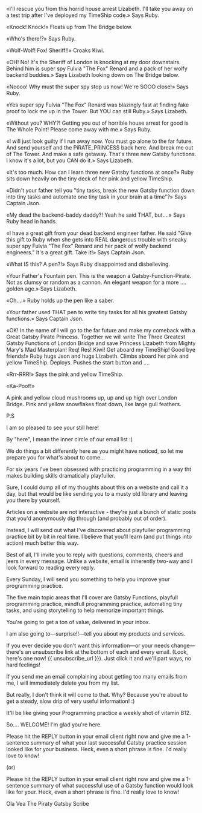 «I'll rescue you from this horrid house arrest Lizabeth. I'll take you away on a test trip after I've deployed my TimeShip code.» Says Ruby.

«Knock! Knock!» Floats up from The Bridge below.

«Who's there!?» Says Ruby.

«Wolf-Wolf! Fox! Sheriff!!» Croaks Kiwi.

«OH! No! It's the Sheriff of London is knocking at my door downstairs. Behind him is super spy Fulvia "The Fox" Renard and a pack of her wolfy backend buddies.» Says Lizabeth looking down on The Bridge below.

«Noooo! Why must the super spy stop us now! We're SOOO close!» Says Ruby.

«Yes super spy Fulvia "The Fox" Renard was blazingly fast at finding fake proof to lock me up in the Tower. But YOU can still Ruby.» Says Lizabeth.

«Without you? WHY?! Getting you out of horrible house arrest for good is The Whole Point! Please come away with me.» Says Ruby.

«I will just look guilty if I run away now. You must go alone to the far future. And send yourself and the PiRATE_PRiNCESS back here. And break me out of The Tower. And make a safe getaway. That's three new Gatsby functions. I know it's a lot, but you CAN do it.» Says Lizabeth.

«It's too much. How can I learn three new Gatsby functions at once?» Ruby sits down heavily on the tiny deck of her pink and yellow TimeShip.

«Didn't your father tell you "tiny tasks, break the new Gatsby function down into tiny tasks and automate one tiny task in your brain at a time"?» Says Captain Json.

«My dead the backend-baddy daddy?! Yeah he said THAT, but....» Says Ruby head in hands.

«I have a great gift from your dead backend engineer father. He said "Give this gift to Ruby when she gets into REAL dangerous trouble with sneaky super spy Fulvia "The Fox" Renard and her pack of wolfy backend engineers." It's a great gift. Take it!» Says Captain Json.

«What IS this? A pen?!» Says Ruby disappointed and disbelieving.

«Your Father's Fountain pen. This is the weapon a Gatsby-Function-Pirate. Not as clumsy or random as a cannon. An elegant weapon for a more .... golden age.» Says Lizabeth.

«Oh....» Ruby holds up the pen like a saber.

«Your father used THAT pen to write tiny tasks for all his greatest Gatsby functions.» Says Captain Json.

«OK! In the name of I will go to the far future and make my comeback with a Great Gatsby Pirate Princess. Together we will write The Three Greatest Gatsby Functions of London Bridge and save Princess Lizabeth from Mighty Mary's Mad Masterplan! Req! Res! Kiwi! Get aboard my TimeShip! Good bye friends!» Ruby hugs Json and hugs Lizabeth. Climbs aboard her pink and yellow TimeShip. Deploys. Pushes the start button and ....

«Rrr-RRR!» Says the pink and yellow  TimeShip.

«Ka-Poof!»

A pink and yellow cloud mushrooms up, up and up high over London Bridge. Pink and yellow snowflakes float down, like large gull feathers.

P.S

I am so pleased to see your still here!

By "here", I mean the inner circle of our email list :)

We do things a bit differently here as you might have noticed, so let me prepare you for what's about to come...

For six years I've been obsessed with practicing programming in a way tht
makes building skills dramatically playfuller.

Sure, I could dump all of my thoughts about this on a website and call it a day, but that would be like sending you to a musty old library and leaving you there by yourself.

Articles on a website are not interactive - they're just a bunch of static posts that you'd anonymously dig through (and probably out of order).

Instead, I will send out what I've discovered about playfuller programming practice bit by bit in real time. I believe that you'll learn (and put things into action) much better this way.

Best of all, I'll invite you to reply with questions, comments, cheers and jeers in every message. Unlike a website, email is inherently two-way and I look forward to reading every reply.

Every Sunday, I will send you something to help you improve your programming practice.

The five main topic areas that I'll cover are Gatsby Functions, playfull programming practice, mindfull programming practice, automating tiny tasks, and using storytelling to help memorize important things.

You're going to get a ton of value, delivered in your inbox.

I am also going to—surprise!!—tell you about my products and services.

If you ever decide you don't want this information—or your needs change—there's an unsubscribe link at the bottom of each and every email. (Look, here's one now! {{ unsubscribe_url }}). Just click it and we'll part ways, no hard feelings!

If you send me an email complaining about getting too many emails from me, I will immediately delete you from my list.

But really, I don't think it will come to that. Why? Because you're about to get a steady, slow drip of very useful information! :)

It'll be like giving your Programming practice a weekly shot of vitamin B12.

So.... WELCOME! I'm glad you're here.

Please hit the REPLY button in your email client right now and give me a 1-sentence summary of what your last successful Gatsby practice session looked like for your business. Heck, even a short phrase is fine. I'd really love to know!

(or)

Please hit the REPLY button in your email client right now and give me a 1-sentence summary of what successful use of a Gatsby function would look like for your. Heck, even a short phrase is fine. I'd really love to know!

Ola Vea
The Piraty Gatsby Scribe
